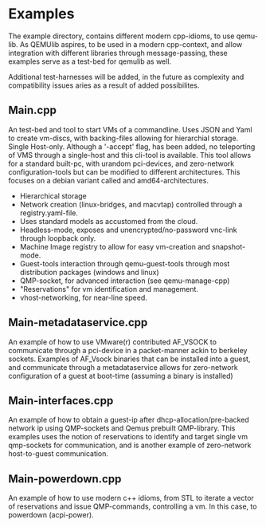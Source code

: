 # Examples

The example directory, contains different modern cpp-idioms, to use qemu-lib. 
As QEMUlib aspires, to be used in a modern cpp-context, and allow integration
with different libraries through message-passing, these examples serve as a
test-bed for qemulib as well. 

Additional test-harnesses will be added, in the future as complexity and compatibility
issues aries as a result of added possibilites.

## Main.cpp
An test-bed and tool to start VMs of a commandline. Uses JSON and Yaml to create vm-discs, 
with backing-files allowing for hierarchial storage. Single Host-only. Although a '-accept'
flag, has been added, no teleporting of VMS through a single-host and this cli-tool is available.
This tool allows for a standard built-pc, with urandom pci-devices, and zero-network configuration-tools
but can be modified to different architectures. This focuses on a debian variant called and amd64-architectures.


* Hierarchical storage
* Network creation (linux-bridges, and macvtap) controlled through a registry.yaml-file.
* Uses standard models as accustomed from the cloud.
* Headless-mode, exposes and unencrypted/no-password vnc-link through loopback only.
* Machine Image registry to allow for easy vm-creation and snapshot-mode.
* Guest-tools interaction through qemu-guest-tools through most distribution packages (windows and linux)
* QMP-socket, for advanced interaction (see qemu-manage-cpp)
* "Reservations" for vm identification and management.
* vhost-networking, for near-line speed.

## Main-metadataservice.cpp
An example of how to use VMware(r) contributed AF_VSOCK to communicate through a pci-device in a packet-manner 
ackin to berkeley sockets. Examples of AF_Vsock binaries that can be installed into a guest, and communicate through
a metadataservice allows for zero-network configuration of a guest at boot-time (assuming a binary is installed)

## Main-interfaces.cpp
An example of how to obtain a guest-ip after dhcp-allocation/pre-backed network ip using QMP-sockets and Qemus prebuilt QMP-library.
This examples uses the notion of reservations to identify and target single vm qmp-sockets for communication, and is another
example of zero-network host-to-guest communication.

## Main-powerdown.cpp
An example of how to use modern c++ idioms, from STL to iterate a vector of reservations and issue QMP-commands, controlling a vm.
In this case, to powerdown (acpi-power).